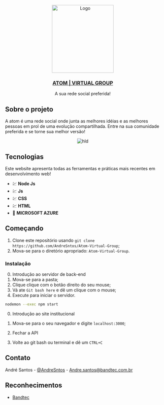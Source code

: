 <p align="center">
  <a href="https://github.com/BandTec/Vaccinus">
    <img src="./projeto-site/img/logo.png" alt="Logo" width="200" height="220">
      <h3 align="center">ATOM | VIRTUAL GROUP</h3>
  </a>



  <p align="center">
A sua rede social preferida!






## Sobre o projeto

   A atom é uma rede social onde junta as melhores idéias e as melhores pessoas em prol de uma evolução compartilhada. Entre na sua comunidade preferida e se torne sua melhor versão!
  
  <p align="center">
    <img src="./projeto-site/img/print.png" alt="hld">
  


## Tecnologias
Este website apresenta todas as ferramentas e práticas mais recentes em desenvolvimento web!

- 💹 **Node Js** 
- 💹 **Js**
- 💹 **CSS**
- 💹 **HTML**
- 📄 **MICROSOFT AZURE** 




## Começando

1. Clone este repositório usando `git clone https://github.com/AndreSntos/Atom-Virtual-Group`;
2. Mova-se para o diretório apropriado: `Atom-Virtual-Group`.<br />

### Instalação
0. Introdução ao servidor de back-end
1. Mova-se para a pasta;
2. Clique clique com o botão direito do seu mouse;
3. Vá ate `Git bash here` e dê um clique com o mouse;
4. Execute para iniciar o servidor.
```sh
nodemon --exec npm start
```
0. Introdução ao site institucional
1. Mova-se para o seu navegador e digite  `localhost:3000`;

0. Fechar a API
1. Volte ao git bash ou terminal e dê um `CTRL+C`
## Contato

André Santos - [@AndreSntos](http://www.linkedin.com/in/andre-sntos) - Andre.santos@bandtec.com.br

## Reconhecimentos
* [Bandtec](http://www.digitalschool.com.br/faculdade/)

